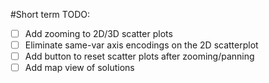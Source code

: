 #Short term TODO:
 - [ ] Add zooming to 2D/3D scatter plots
 - [ ] Eliminate same-var axis encodings on the 2D scatterplot
 - [ ] Add button to reset scatter plots after zooming/panning
 - [ ] Add map view of solutions